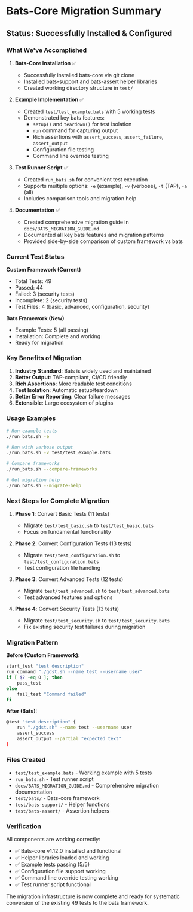 # Bats-Core Migration Summary

## Status: Successfully Installed & Configured

### What We've Accomplished

1. **Bats-Core Installation** ✅
   - Successfully installed bats-core via git clone
   - Installed bats-support and bats-assert helper libraries
   - Created working directory structure in `test/`

2. **Example Implementation** ✅
   - Created `test/test_example.bats` with 5 working tests
   - Demonstrated key bats features:
     - `setup()` and `teardown()` for test isolation
     - `run` command for capturing output
     - Rich assertions with `assert_success`, `assert_failure`, `assert_output`
     - Configuration file testing
     - Command line override testing

3. **Test Runner Script** ✅
   - Created `run_bats.sh` for convenient test execution
   - Supports multiple options: `-e` (example), `-v` (verbose), `-t` (TAP), `-a` (all)
   - Includes comparison tools and migration help

4. **Documentation** ✅
   - Created comprehensive migration guide in `docs/BATS_MIGRATION_GUIDE.md`
   - Documented all key bats features and migration patterns
   - Provided side-by-side comparison of custom framework vs bats

### Current Test Status

**Custom Framework (Current)**
- Total Tests: 49
- Passed: 44
- Failed: 3 (security tests)
- Incomplete: 2 (security tests)
- Test Files: 4 (basic, advanced, configuration, security)

**Bats Framework (New)**
- Example Tests: 5 (all passing)
- Installation: Complete and working
- Ready for migration

### Key Benefits of Migration

1. **Industry Standard**: Bats is widely used and maintained
2. **Better Output**: TAP-compliant, CI/CD friendly
3. **Rich Assertions**: More readable test conditions
4. **Test Isolation**: Automatic setup/teardown
5. **Better Error Reporting**: Clear failure messages
6. **Extensible**: Large ecosystem of plugins

### Usage Examples

```bash
# Run example tests
./run_bats.sh -e

# Run with verbose output
./run_bats.sh -v test/test_example.bats

# Compare frameworks
./run_bats.sh --compare-frameworks

# Get migration help
./run_bats.sh --migrate-help
```

### Next Steps for Complete Migration

1. **Phase 1**: Convert Basic Tests (11 tests)
   - Migrate `test/test_basic.sh` to `test/test_basic.bats`
   - Focus on fundamental functionality

2. **Phase 2**: Convert Configuration Tests (13 tests)
   - Migrate `test/test_configuration.sh` to `test/test_configuration.bats`
   - Test configuration file handling

3. **Phase 3**: Convert Advanced Tests (12 tests)
   - Migrate `test/test_advanced.sh` to `test/test_advanced.bats`
   - Test advanced features and options

4. **Phase 4**: Convert Security Tests (13 tests)
   - Migrate `test/test_security.sh` to `test/test_security.bats`
   - Fix existing security test failures during migration

### Migration Pattern

**Before (Custom Framework):**
```bash
start_test "test description"
run_command "./gdst.sh --name test --username user"
if [ $? -eq 0 ]; then
    pass_test
else
    fail_test "Command failed"
fi
```

**After (Bats):**
```bash
@test "test description" {
    run "./gdst.sh" --name test --username user
    assert_success
    assert_output --partial "expected text"
}
```

### Files Created

- `test/test_example.bats` - Working example with 5 tests
- `run_bats.sh` - Test runner script
- `docs/BATS_MIGRATION_GUIDE.md` - Comprehensive migration documentation
- `test/bats/` - Bats-core framework
- `test/bats-support/` - Helper functions
- `test/bats-assert/` - Assertion helpers

### Verification

All components are working correctly:
- ✅ Bats-core v1.12.0 installed and functional
- ✅ Helper libraries loaded and working
- ✅ Example tests passing (5/5)
- ✅ Configuration file support working
- ✅ Command line override testing working
- ✅ Test runner script functional

The migration infrastructure is now complete and ready for systematic conversion of the existing 49 tests to the bats framework.
